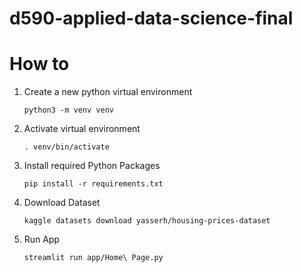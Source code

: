 # d590-applied-data-science-final

# How to

1. Create a new python virtual environment

    `python3 -m venv venv`

2. Activate virtual environment

    `. venv/bin/activate`

3. Install required Python Packages

    `pip install -r requirements.txt`

4. Download Dataset

    `kaggle datasets download yasserh/housing-prices-dataset`

5. Run App

    `streamlit run app/Home\ Page.py`